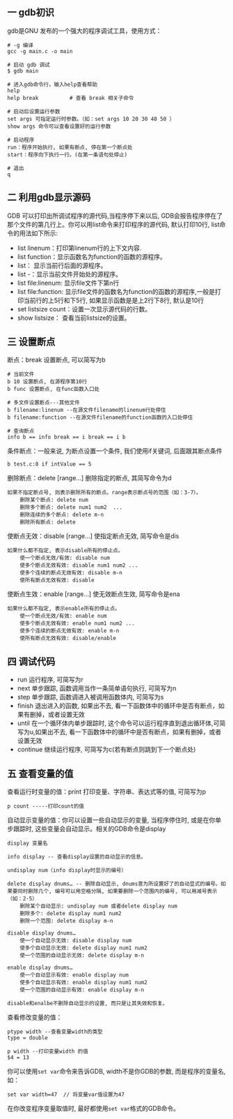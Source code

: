 ## 一 gdb初识

gdb是GNU 发布的一个强大的程序调试工具，使用方式：

```
# -g 编译
gcc -g main.c -o main 

# 启动 gdb 调试
$ gdb main

# 进入gdb命令行，输入help查看帮助
help
help break          # 查看 break 相关子命令

# 启动后设置运行参数
set args 可指定运行时参数。（如：set args 10 20 30 40 50 ）
show args 命令可以查看设置好的运行参数

# 启动程序
run：程序开始执行, 如果有断点, 停在第一个断点处
start：程序向下执行一行。(在第一条语句处停止)

# 退出
q
```

## 二 利用gdb显示源码

GDB 可以打印出所调试程序的源代码,当程序停下来以后, GDB会报告程序停在了那个文件的第几行上。你可以用list命令来打印程序的源代码, 默认打印10行, list命令的用法如下所示:

- list linenum：打印第linenum行的上下文内容.
- list function：显示函数名为function的函数的源程序。
- list： 显示当前行后面的源程序。
- list -：显示当前文件开始处的源程序。
- list file:linenum: 显示file文件下第n行
- list file:function: 显示file文件的函数名为function的函数的源程序,一般是打印当前行的上5行和下5行, 如果显示函数是是上2行下8行, 默认是10行
- set listsize count：设置一次显示源代码的行数。         
- show listsize：   查看当前listsize的设置。

## 三 设置断点

断点：break 设置断点, 可以简写为b
```
# 当前文件
b 10 设置断点, 在源程序第10行
b func 设置断点, 在func函数入口处

# 多文件设置断点---其他文件
b filename:linenum --在源文件filename的linenum行处停住
b filename:function --在源文件filename的function函数的入口处停住

# 查询断点
info b == info break == i break == i b
```

条件断点：一般来说, 为断点设置一个条件, 我们使用if关键词, 后面跟其断点条件
```
b test.c:8 if intValue == 5
```

删除断点：delete [range...] 删除指定的断点, 其简写命令为d
```
如果不指定断点号, 则表示删除所有的断点。range表示断点号的范围（如：3-7）。
    删除某个断点: delete num
    删除多个断点: delete num1 num2  ...
    删除连续的多个断点: delete m-n
    删除所有断点: delete
```


使断点无效：disable [range...] 使指定断点无效, 简写命令是dis
```
如果什么都不指定, 表示disable所有的停止点。
    使一个断点无效/有效: disable num
    使多个断点无效有效: disable num1 num2 ...
    使多个连续的断点无效有效: disable m-n
    使所有断点无效有效: disable
```

使断点生效：enable [range...] 使无效断点生效, 简写命令是ena
```
如果什么都不指定, 表示enable所有的停止点。
    使一个断点无效/有效: enable num
    使多个断点无效有效: enable num1 num2 ...
    使多个连续的断点无效有效: enable m-n
    使所有断点无效有效: disable/enable
```

## 四 调试代码

- run 运行程序, 可简写为r
- next 单步跟踪, 函数调用当作一条简单语句执行, 可简写为n
- step 单步跟踪, 函数调进入被调用函数体内, 可简写为s
- finish 退出进入的函数, 如果出不去, 看一下函数体中的循环中是否有断点，如果有删掉，或者设置无效
- until 在一个循环体内单步跟踪时, 这个命令可以运行程序直到退出循环体,可简写为u,如果出不去, 看一下函数体中的循环中是否有断点，如果有删掉，或者设置无效
- continue 继续运行程序, 可简写为c(若有断点则跳到下一个断点处)

## 五 查看变量的值

查看运行时变量的值：print 打印变量、字符串、表达式等的值, 可简写为p
```
p count -----打印count的值
```

自动显示变量的值：你可以设置一些自动显示的变量, 当程序停住时, 或是在你单步跟踪时, 这些变量会自动显示。相关的GDB命令是display
```
display 变量名

info display -- 查看display设置的自动显示的信息。

undisplay num（info display时显示的编号）

delete display dnums… -- 删除自动显示, dnums意为所设置好了的自动显式的编号。如果要同时删除几个, 编号可以用空格分隔, 如果要删除一个范围内的编号, 可以用减号表示（如：2-5）
    删除某个自动显示: undisplay num 或者delete display num
    删除多个: delete display num1 num2
    删除一个范围: delete display m-n

disable display dnums…
    使一个自动显示无效: disable display num
    使多个自动显示无效: delete display num1 num2
    使一个范围的自动显示无效: delete display m-n

enable display dnums…
    使一个自动显示有效: enable display num
    使多个自动显示有效: enable display num1 num2
    使一个范围的自动显示有效: enable display m-n

disable和enalbe不删除自动显示的设置, 而只是让其失效和恢复。
```

查看修改变量的值：
```
ptype width --查看变量width的类型
type = double

p width --打印变量width 的值
$4 = 13
```

你可以使用`set var`命令来告诉GDB, width不是你GDB的参数, 而是程序的变量名, 如：
```
set var width=47  // 将变量var值设置为47
```
在你改变程序变量取值时, 最好都使用`set var`格式的GDB命令。